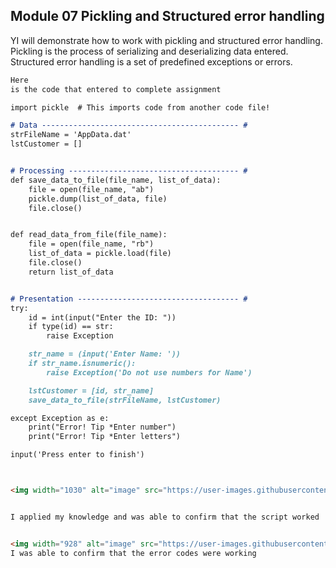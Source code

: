 ## Module 07 Pickling and Structured error handling

YI will demonstrate how to work with pickling and structured error handling. Pickling is the process of serializing and deserializing data entered. Structured error handling is a set of predefined exceptions or errors.

```markdown
Here 
is the code that entered to complete assignment 

import pickle  # This imports code from another code file!

# Data -------------------------------------------- #
strFileName = 'AppData.dat'
lstCustomer = []


# Processing -------------------------------------- #
def save_data_to_file(file_name, list_of_data):
    file = open(file_name, "ab")
    pickle.dump(list_of_data, file)
    file.close()


def read_data_from_file(file_name):
    file = open(file_name, "rb")
    list_of_data = pickle.load(file)
    file.close()
    return list_of_data


# Presentation ------------------------------------ #
try:
    id = int(input("Enter the ID: "))
    if type(id) == str:
        raise Exception

    str_name = (input('Enter Name: '))
    if str_name.isnumeric():
        raise Exception('Do not use numbers for Name')

    lstCustomer = [id, str_name]
    save_data_to_file(strFileName, lstCustomer)

except Exception as e:
    print("Error! Tip *Enter number")
    print("Error! Tip *Enter letters")

input('Press enter to finish')



<img width="1030" alt="image" src="https://user-images.githubusercontent.com/105770102/171337777-2def43a8-d9fa-48e3-8317-ee8e575d7b04.png">


I applied my knowledge and was able to confirm that the script worked 


<img width="928" alt="image" src="https://user-images.githubusercontent.com/105770102/171337644-df1de3fb-e6e8-42df-a097-e00948c92076.png">
I was able to confirm that the error codes were working 
